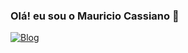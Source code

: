 ### Olá! eu sou o Mauricio Cassiano 👋

[![Blog](https://img.shields.io/badge/LinkedIn-0077B5?style=for-the-badge&logo=linkedin&logoColor=white)](https://www.linkedin.com/in/mauricio-cassiano-4186b0164/)
